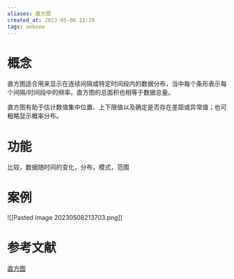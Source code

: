 ```yaml
---
aliases: 直方图
created_at: 2023-05-08 21:29
tags: unknow
---
```


# 概念

直方图适合用来显示在连续间隔或特定时间段内的数据分布，当中每个条形表示每个间隔/时间段中的频率。直方图的总面积也相等于数据总量。

直方图有助于估计数值集中位置、上下限值以及确定是否存在差距或异常值；也可粗略显示概率分布。

# 功能

比较，数据随时间的变化，分布，模式，范围

# 案例

![[Pasted image 20230508213703.png]]

# 参考文献

[直方图](https://datavizcatalogue.com/ZH/%E6%96%B9%E6%B3%95/%E7%9B%B4%E6%96%B9%E5%9B%BE.html)
